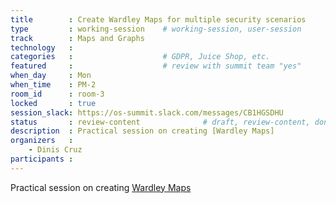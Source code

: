 ```yaml
---
title        : Create Wardley Maps for multiple security scenarios
type         : working-session    # working-session, user-session
track        : Maps and Graphs
technology   :
categories   :                    # GDPR, Juice Shop, etc.
featured     :                    # review with summit team "yes"
when_day     : Mon
when_time    : PM-2
room_id      : room-3
locked       : true
session_slack: https://os-summit.slack.com/messages/CB1HGSDHU
status       : review-content              # draft, review-content, done
description  : Practical session on creating [Wardley Maps]
organizers   :
    - Dinis Cruz
participants :
---
```


Practical session on creating [Wardley Maps](https://medium.com/wardleymaps/on-being-lost-2ef5f05eb1ec)

<!--(add intro)

## WHY

(...)

## What

(...)

## Outcomes

(...)

## References

(...)


## Previous
-->
